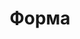 ---
layout: tag
title: Форма
titles: Форма
slug: shape
priority: 8
description: ...
sortby: date
hideinsearch: true
---